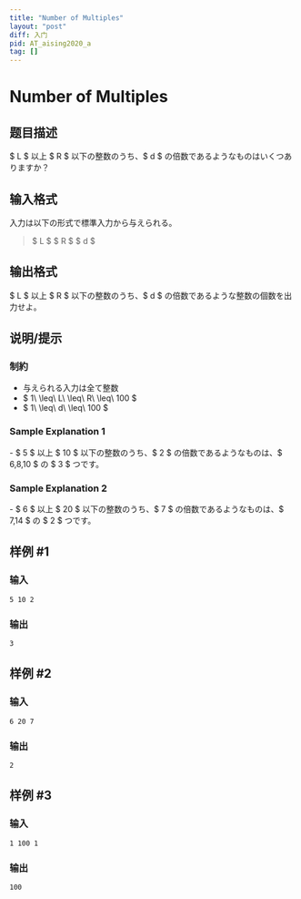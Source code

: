 ```yaml
---
title: "Number of Multiples"
layout: "post"
diff: 入门
pid: AT_aising2020_a
tag: []
---
```


# Number of Multiples

## 题目描述

[problemUrl]: https://atcoder.jp/contests/aising2020/tasks/aising2020_a

$ L $ 以上 $ R $ 以下の整数のうち、$ d $ の倍数であるようなものはいくつありますか？

## 输入格式

入力は以下の形式で標準入力から与えられる。

> $ L $ $ R $ $ d $

## 输出格式

$ L $ 以上 $ R $ 以下の整数のうち、$ d $ の倍数であるような整数の個数を出力せよ。

## 说明/提示

### 制約

- 与えられる入力は全て整数
- $ 1\ \leq\ L\ \leq\ R\ \leq\ 100 $
- $ 1\ \leq\ d\ \leq\ 100 $

### Sample Explanation 1

\- $ 5 $ 以上 $ 10 $ 以下の整数のうち、$ 2 $ の倍数であるようなものは、$ 6,8,10 $ の $ 3 $ つです。

### Sample Explanation 2

\- $ 6 $ 以上 $ 20 $ 以下の整数のうち、$ 7 $ の倍数であるようなものは、$ 7,14 $ の $ 2 $ つです。

## 样例 #1

### 输入

```
5 10 2
```

### 输出

```
3
```

## 样例 #2

### 输入

```
6 20 7
```

### 输出

```
2
```

## 样例 #3

### 输入

```
1 100 1
```

### 输出

```
100
```

